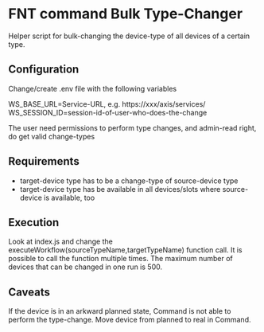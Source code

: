 # FNT command Bulk Type-Changer

Helper script for bulk-changing the device-type of all devices of a certain type.

## Configuration
Change/create .env file with the following variables

WS_BASE_URL=Service-URL, e.g. https://xxx/axis/services/
WS_SESSION_ID=session-id-of-user-who-does-the-change

The user need permissions to perform type changes, and admin-read right, do get valid change-types

## Requirements

* target-device type has to be a change-type of source-device type
* target-device type has be available in all devices/slots where source-device is available, too

## Execution
Look at index.js and change the executeWorkflow(sourceTypeName,targetTypeName) function call. It is possible to call the function multiple times.
The maximum number of devices that can be changed in one run is 500.

## Caveats
If the device is in an arkward planned state, Command is not able to perform the type-change. Move device from planned to real in Command.
